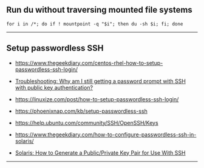 ## Run du without traversing mounted file systems
```
for i in /*; do if ! mountpoint -q "$i"; then du -sh $i; fi; done
```

-----------------------------

## Setup passwordless SSH

* https://www.thegeekdiary.com/centos-rhel-how-to-setup-passwordless-ssh-login/

* [Troubleshooting: Why am I still getting a password prompt with SSH with public key authentication?](https://unix.stackexchange.com/questions/36540/why-am-i-still-getting-a-password-prompt-with-ssh-with-public-key-authentication)

* https://linuxize.com/post/how-to-setup-passwordless-ssh-login/

* https://phoenixnap.com/kb/setup-passwordless-ssh

* https://help.ubuntu.com/community/SSH/OpenSSH/Keys

* https://www.thegeekdiary.com/how-to-configure-passwordless-ssh-in-solaris/

* [Solaris: How to Generate a Public/Private Key Pair for Use With SSH](https://docs.oracle.com/cd/E53394_01/html/E54793/sshuser-33.html)

-----------------------------



